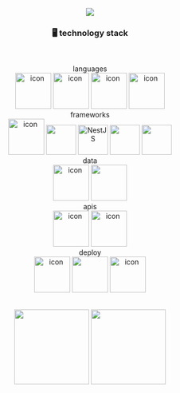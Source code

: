 <div>
<div align="center">
  
<p align="center">
<img src="https://capsule-render.vercel.app/api?type=slice&color=41538E&height=300&section=header&text=jinsung's%20Hub&fontSize=90&fontColor=ffffff&rotate=20&fontAlignY=35&fontAlign=60" />
  </p>
  


### 🖥 technology stack
<div style="display: flex; align-items: flex-start;"></div><div style="display: flex; align-items: flex-start;">&nbsp;&nbsp;</div>
<p>
<div>languages</div>
<img src="https://techstack-generator.vercel.app/ts-icon.svg" alt="icon" width="72" height="72" />
<img src="https://techstack-generator.vercel.app/js-icon.svg" alt="icon" width="72" height="72" />
<img src="https://user-images.githubusercontent.com/96868951/187032229-605756c5-0f73-4ef7-972a-5e00988411a9.png" alt="icon" width="72" height="72" />
<img src="https://techstack-generator.vercel.app/java-icon.svg" alt="icon" width="72" height="72" />
<br/>
<div>frameworks</div>
<img src="https://techstack-generator.vercel.app/react-icon.svg" alt="icon" width="72" height="72" />
<img src="https://user-images.githubusercontent.com/96868951/187032298-846baf8e-c0e9-42ce-8a06-3e48994cf5d2.png" width="60" height="60"/>
<img alt="NestJS" src="https://user-images.githubusercontent.com/96868951/187032538-a3c2656f-a592-4fab-9579-856bff0fb5cd.png" width="60" height="60"/>
<img src="https://user-images.githubusercontent.com/96868951/187032706-0e5c9bba-2fb3-46ae-b991-ef4d751793eb.png" width="60" height="60" />
<img src="https://user-images.githubusercontent.com/96868951/209526675-4ea27751-5e50-4087-b085-18f98b0b47d5.png" width="60" height="60" />
<br/>
<div>data</div>
<img src="https://techstack-generator.vercel.app/mysql-icon.svg" alt="icon" width="72" height="72" />
<img src="https://user-images.githubusercontent.com/96868951/187036175-d8afc4d9-3d8c-44c8-87f0-5e8cc79d10f7.png" width="72" height="72">
<div>apis</div>
<img src="https://techstack-generator.vercel.app/graphql-icon.svg" alt="icon" width="72" height="72" />
<img src="https://techstack-generator.vercel.app/restapi-icon.svg" alt="icon" width="72" height="72" />
<div>deploy</div>
<img src="https://techstack-generator.vercel.app/docker-icon.svg" alt="icon" width="72" height="72" />
<img src="https://user-images.githubusercontent.com/96868951/187036678-55edd632-0600-43f7-8585-d33171943c23.png" width="72" height="72" />
<img src="https://techstack-generator.vercel.app/aws-icon.svg" alt="icon" width="72" height="72" />

</p>
</div>

<div style="display: flex; align-items: flex-start;"></div><div style="display: flex; align-items: flex-start;">&nbsp;&nbsp;</div>
<div align="center">
<img src="https://github-readme-stats.vercel.app/api?username=uiop5487&show_icons=true&count_private=true&theme=dark" height="150">
<img src="https://github-readme-stats.vercel.app/api/top-langs/?username=uiop5487&layout=compact&hide_border=true&theme=dark" height="150">
</div>

</div>


